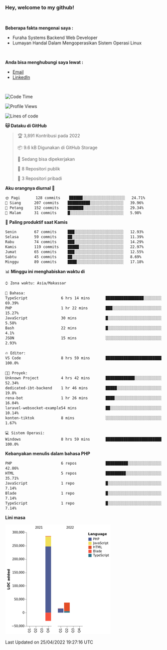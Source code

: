 <h3>Hey, welcome to my github!</h3>

<br>

<p><strong>Beberapa fakta mengenai saya :</strong></p>

<ul>
  <li>Furaha Systems Backend Web Developer</li>
  <li>Lumayan Handal Dalam Mengoperasikan Sistem Operasi Linux</li>
</ul>

<br>

<p><strong>Anda bisa menghubungi saya lewat :</strong></p>

<ul>
  <li><a href="mailto:renaldiapriyanto419@gmail.com">Email</a></li>
  <li><a href="https://www.linkedin.com/in/renaldi-kadang-314314206/">LinkedIn</a></li>
</ul>

<br>

<!--START_SECTION:waka-->
![Code Time](http://img.shields.io/badge/Code%20Time-93%20hrs%2024%20mins-blue)

![Profile Views](http://img.shields.io/badge/Profil%20dilihat-2-blue)

![Lines of code](https://img.shields.io/badge/Sejak%20Hello%20World%20aku%20telah%20menulis-308%20Thousand%20baris%20kode-blue)

**🐱 Dataku di GitHub** 

> 🏆 3,891 Kontribusi pada 2022
 > 
> 📦 9.6 kB Digunakan di GitHub Storage 
 > 
> 💼 Sedang bisa dipekerjakan
 > 
> 📜 8 Repositori publik 
 > 
> 🔑 3 Repositori pribadi  
 > 
**Aku orangnya diurnal 🐤** 

```text
🌞 Pagi       128 commits    ██████░░░░░░░░░░░░░░░░░░░   24.71% 
🌆 Siang      207 commits    ██████████░░░░░░░░░░░░░░░   39.96% 
🌃 Petang     152 commits    ███████░░░░░░░░░░░░░░░░░░   29.34% 
🌙 Malam      31 commits     █░░░░░░░░░░░░░░░░░░░░░░░░   5.98%

```
📅 **Paling produktif saat Kamis** 

```text
Senin        67 commits     ███░░░░░░░░░░░░░░░░░░░░░░   12.93% 
Selasa       59 commits     ██░░░░░░░░░░░░░░░░░░░░░░░   11.39% 
Rabu         74 commits     ███░░░░░░░░░░░░░░░░░░░░░░   14.29% 
Kamis        119 commits    █████░░░░░░░░░░░░░░░░░░░░   22.97% 
Jumat        65 commits     ███░░░░░░░░░░░░░░░░░░░░░░   12.55% 
Sabtu        45 commits     ██░░░░░░░░░░░░░░░░░░░░░░░   8.69% 
Minggu       89 commits     ████░░░░░░░░░░░░░░░░░░░░░   17.18%

```


📊 **Minggu ini menghabiskan waktu di** 

```text
⌚︎ Zona waktu: Asia/Makassar

💬 Bahasa: 
TypeScript               6 hrs 14 mins       █████████████████░░░░░░░░   69.39% 
PHP                      1 hr 22 mins        ███░░░░░░░░░░░░░░░░░░░░░░   15.27% 
JavaScript               30 mins             █░░░░░░░░░░░░░░░░░░░░░░░░   5.58% 
Bash                     22 mins             █░░░░░░░░░░░░░░░░░░░░░░░░   4.1% 
JSON                     15 mins             ░░░░░░░░░░░░░░░░░░░░░░░░░   2.93%

🔥 Editor: 
VS Code                  8 hrs 59 mins       █████████████████████████   100.0%

🐱‍💻 Proyek: 
Unknown Project          4 hrs 42 mins       █████████████░░░░░░░░░░░░   52.34% 
dedicated-ibt-backend    1 hr 46 mins        █████░░░░░░░░░░░░░░░░░░░░   19.8% 
rena-bot                 1 hr 26 mins        ████░░░░░░░░░░░░░░░░░░░░░   16.04% 
laravel-websocket-example54 mins             ██░░░░░░░░░░░░░░░░░░░░░░░   10.14% 
konten-tiktok            8 mins              ░░░░░░░░░░░░░░░░░░░░░░░░░   1.67%

💻 Sistem Operasi: 
Windows                  8 hrs 59 mins       █████████████████████████   100.0%

```

**Kebanyakan menulis dalam bahasa PHP** 

```text
PHP                      6 repos             ██████████░░░░░░░░░░░░░░░   42.86% 
HTML                     5 repos             █████████░░░░░░░░░░░░░░░░   35.71% 
JavaScript               1 repo              █░░░░░░░░░░░░░░░░░░░░░░░░   7.14% 
Blade                    1 repo              █░░░░░░░░░░░░░░░░░░░░░░░░   7.14% 
TypeScript               1 repo              █░░░░░░░░░░░░░░░░░░░░░░░░   7.14%

```


**Lini masa**

![Chart not found](https://raw.githubusercontent.com/Sylent-Sys/Sylent-Sys/main/charts/bar_graph.png) 


 Last Updated on 25/04/2022 19:27:16 UTC
<!--END_SECTION:waka-->
